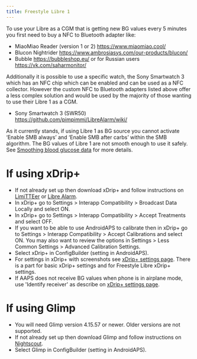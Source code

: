 ```yaml
---
title: Freestyle Libre 1
---
```


To use your Libre as a CGM that is getting new BG values every 5 minutes
you first need to buy a NFC to Bluetooth adapter like:

-   MiaoMiao Reader (version 1 or 2) <https://www.miaomiao.cool/>
-   Blucon Nightrider <https://www.ambrosiasys.com/our-products/blucon/>
-   Bubble <https://bubbleshop.eu/> or for Russian users
    <https://vk.com/saharmonitor/>

Additionally it is possible to use a specific watch, the Sony Smartwatch
3 which has an NFC chip which can be enabled and can be used as a NFC
collector. However the custom NFC to Bluetooth adapters listed above
offer a less complex solution and would be used by the majority of those
wanting to use their Libre 1 as a CGM.

-   Sony Smartwatch 3 (SWR50)
    <https://github.com/pimpimmi/LibreAlarm/wiki/>

As it currently stands, if using Libre 1 as BG source you cannot
activate ‘Enable SMB always’ and ‘Enable SMB after carbs’ within the SMB
algorithm. The BG values of Libre 1 are not smooth enough to use it
safely. See [Smoothing blood glucose
data](../Usage/Smoothing-Blood-Glucose-Data-in-xDrip.html) for more
details.

# If using xDrip+

-   If not already set up then download xDrip+ and follow instructions
    on [LimiTTEer](https://github.com/JoernL/LimiTTer) or [Libre
    Alarm](https://github.com/pimpimmi/LibreAlarm/wiki).
-   In xDrip+ go to Settings > Interapp Compatibility > Broadcast Data
    Locally and select ON.
-   In xDrip+ go to Settings > Interapp Compatibility > Accept
    Treatments and select OFF.
-   If you want to be able to use AndroidAPS to calibrate then in xDrip+
    go to Settings > Interapp Compatibility > Accept Calibrations and
    select ON. You may also want to review the options in Settings >
    Less Common Settings > Advanced Calibration Settings.
-   Select xDrip+ in ConfigBuilder (setting in AndroidAPS).
-   For settings in xDrip+ with screenshots see [xDrip+ settings
    page](../Configuration/xdrip.html). There is a part for basic xDrip+
    settings and for Freestyle Libre xDrip+ settings.
-   If AAPS does not receive BG values when phone is in airplane mode,
    use 'Identify receiver' as describe on [xDrip+ settings
    page](../Configuration/xdrip.html).

# If using Glimp

-   You will need Glimp version 4.15.57 or newer. Older versions are not
    supported.
-   If not already set up then download Glimp and follow instructions on
    [Nightscout](https://nightscout.github.io/uploader/setup/#glimp).
-   Select Glimp in ConfigBuilder (setting in AndroidAPS).
